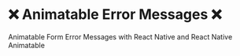 # :x: Animatable Error Messages :x:
Animatable Form Error Messages with React Native and React Native Animatable

